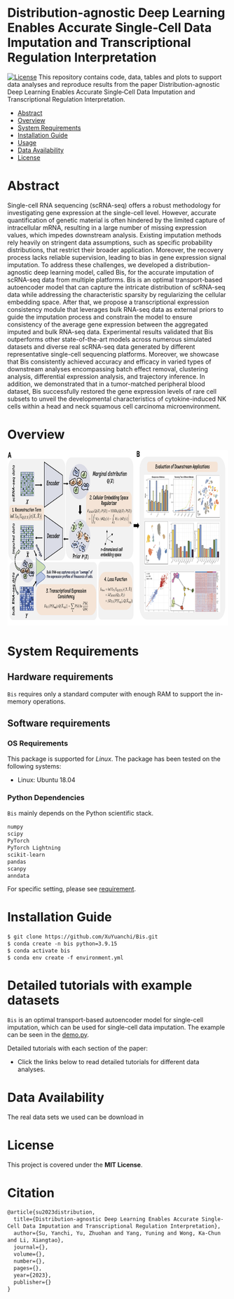 # Distribution-agnostic Deep Learning Enables Accurate Single‐Cell Data Imputation and Transcriptional Regulation Interpretation
[![License](https://img.shields.io/badge/License-MIT-green.svg)](https://opensource.org/licenses/MIT)
This repository contains code, data, tables and plots to support data analyses and reproduce results from the paper Distribution-agnostic Deep Learning Enables Accurate Single‐Cell Data Imputation and Transcriptional Regulation Interpretation.
- [Abstract](#abstract)
- [Overview](#overview)
- [System Requirements](#system-requirements)
- [Installation Guide](#installation-guide)
- [Usage](#Usage)
- [Data Availability](#data-availability)
- [License](#license)


# Abstract
Single-cell RNA sequencing (scRNA-seq) offers a robust methodology for investigating gene expression at the single-cell level. However, accurate quantification of genetic material is often hindered by the limited capture of intracellular mRNA, resulting in a large number of missing expression values, which impedes downstream analysis. Existing imputation methods rely heavily on stringent data assumptions, such as specific probability distributions, that restrict their broader application. Moreover, the recovery process lacks reliable supervision, leading to bias in gene expression signal imputation. To address these challenges, we developed a distribution-agnostic deep learning model, called Bis, for the accurate imputation of scRNA-seq data from multiple platforms. Bis is an optimal transport-based autoencoder model that can capture the intricate distribution of scRNA-seq data while addressing the characteristic sparsity by regularizing the cellular embedding space. After that, we propose a transcriptional expression consistency module that leverages bulk RNA-seq data as external priors to guide the imputation process and constrain the model to ensure consistency of the average gene expression between the aggregated imputed and bulk RNA-seq data. Experimental results validated that Bis outperforms other state-of-the-art models across numerous simulated datasets and diverse real scRNA-seq data generated by different representative single-cell sequencing platforms. Moreover, we showcase that Bis consistently achieved accuracy and efficacy in varied types of downstream analyses encompassing batch effect removal, clustering analysis, differential expression analysis, and trajectory inference. In addition, we demonstrated that in a tumor-matched peripheral blood dataset, Bis successfully restored the gene expression levels of rare cell subsets to unveil the developmental characteristics of cytokine-induced NK cells within a head and neck squamous cell carcinoma microenvironment.

# Overview
<div align=center>
<img src="https://github.com/XuYuanchi/Bis/blob/main/framework.png" height="400" width="800">
</div>

# System Requirements
## Hardware requirements
`Bis` requires only a standard computer with enough RAM to support the in-memory operations.

## Software requirements
### OS Requirements
This package is supported for *Linux*. The package has been tested on the following systems:
+ Linux: Ubuntu 18.04

### Python Dependencies
`Bis` mainly depends on the Python scientific stack.
```
numpy
scipy
PyTorch
PyTorch Lightning
scikit-learn
pandas
scanpy
anndata
```
For specific setting, please see <a href="https://github.com/XuYuanchi/Bis/blob/main/environment.yml">requirement</a>.

# Installation Guide
```
$ git clone https://github.com/XuYuanchi/Bis.git
$ conda create -n bis python=3.9.15
$ conda activate bis
$ conda env create -f environment.yml
```
# Detailed tutorials with example datasets
`Bis` is an optimal transport-based autoencoder model for single-cell imputation, which can be used for single-cell data imputation. 
The example can be seen in the <a href="https://github.com/XuYuanchi/Bis">demo.py</a>.

Detailed tutorials with each section of the paper:
* Click the links below to read detailed tutorials for different data analyses.

# Data Availability
The real data sets we used can be download in

# License
This project is covered under the **MIT License**.

# Citation

```
@article{su2023distribution,
  title={Distribution-agnostic Deep Learning Enables Accurate Single‐Cell Data Imputation and Transcriptional Regulation Interpretation},
  author={Su, Yanchi, Yu, Zhuohan and Yang, Yuning and Wong, Ka-Chun and Li, Xiangtao},
  journal={},
  volume={},
  number={},
  pages={},
  year={2023},
  publisher={}
}
```
